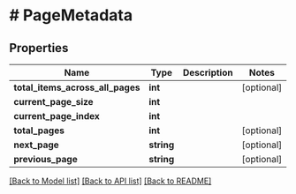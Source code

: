 # # PageMetadata

## Properties

Name | Type | Description | Notes
------------ | ------------- | ------------- | -------------
**total_items_across_all_pages** | **int** |  | [optional]
**current_page_size** | **int** |  |
**current_page_index** | **int** |  |
**total_pages** | **int** |  | [optional]
**next_page** | **string** |  | [optional]
**previous_page** | **string** |  | [optional]

[[Back to Model list]](../../README.md#models) [[Back to API list]](../../README.md#endpoints) [[Back to README]](../../README.md)
